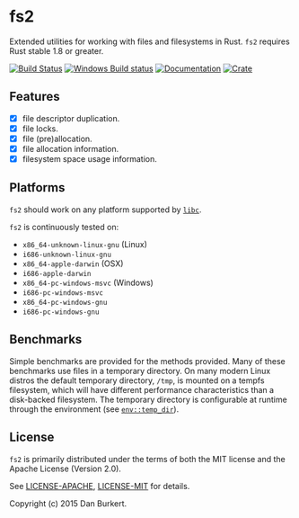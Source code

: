 # fs2

Extended utilities for working with files and filesystems in Rust. `fs2`
requires Rust stable 1.8 or greater.

[![Build Status](https://travis-ci.org/danburkert/fs2-rs.svg?branch=master)](https://travis-ci.org/danburkert/fs2-rs)
[![Windows Build status](https://ci.appveyor.com/api/projects/status/iuvjv1aaaml0rntt/branch/master?svg=true)](https://ci.appveyor.com/project/danburkert/fs2-rs/branch/master)
[![Documentation](https://docs.rs/fs2/badge.svg)](https://docs.rs/memmap)
[![Crate](https://img.shields.io/crates/v/fs2.svg)](https://crates.io/crates/memmap)

## Features

- [x] file descriptor duplication.
- [x] file locks.
- [x] file (pre)allocation.
- [x] file allocation information.
- [x] filesystem space usage information.

## Platforms

`fs2` should work on any platform supported by
[`libc`](https://github.com/rust-lang-nursery/libc#platforms-and-documentation).

`fs2` is continuously tested on:
  * `x86_64-unknown-linux-gnu` (Linux)
  * `i686-unknown-linux-gnu`
  * `x86_64-apple-darwin` (OSX)
  * `i686-apple-darwin`
  * `x86_64-pc-windows-msvc` (Windows)
  * `i686-pc-windows-msvc`
  * `x86_64-pc-windows-gnu`
  * `i686-pc-windows-gnu`

## Benchmarks

Simple benchmarks are provided for the methods provided. Many of these
benchmarks use files in a temporary directory. On many modern Linux distros the
default temporary directory, `/tmp`, is mounted on a tempfs filesystem, which
will have different performance characteristics than a disk-backed filesystem.
The temporary directory is configurable at runtime through the environment (see
[`env::temp_dir`](https://doc.rust-lang.org/stable/std/env/fn.temp_dir.html)).

## License

`fs2` is primarily distributed under the terms of both the MIT license and the
Apache License (Version 2.0).

See [LICENSE-APACHE](LICENSE-APACHE), [LICENSE-MIT](LICENSE-MIT) for details.

Copyright (c) 2015 Dan Burkert.
